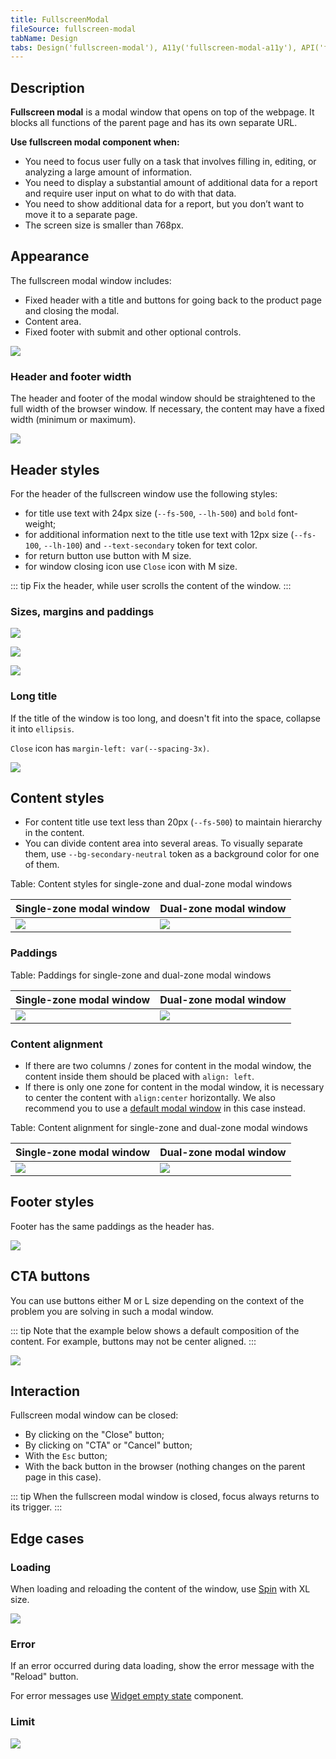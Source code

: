 ```yaml
---
title: FullscreenModal
fileSource: fullscreen-modal
tabName: Design
tabs: Design('fullscreen-modal'), A11y('fullscreen-modal-a11y'), API('fullscreen-modal-api'), Example('fullscreen-modal-code'), Changelog('fullscreen-modal-changelog')
---
```


## Description

**Fullscreen modal** is a modal window that opens on top of the webpage. It blocks all functions of the parent page and has its own separate URL.

**Use fullscreen modal component when:**

- You need to focus user fully on a task that involves filling in, editing, or analyzing a large amount of information.
- You need to display a substantial amount of additional data for a report and require user input on what to do with that data.
- You need to show additional data for a report, but you don’t want to move it to a separate page.
- The screen size is smaller than 768px.

## Appearance

The fullscreen modal window includes:

- Fixed header with a title and buttons for going back to the product page and closing the modal.
- Content area.
- Fixed footer with submit and other optional controls.

![](static/fullscreen-modal.png)

### Header and footer width

The header and footer of the modal window should be straightened to the full width of the browser window. If necessary, the content may have a fixed width (minimum or maximum).

![](static/fullscreen-yes-no.png)

## Header styles

For the header of the fullscreen window use the following styles:

- for title use text with 24px size (`--fs-500`, `--lh-500`) and `bold` font-weight;
- for additional information next to the title use text with 12px size (`--fs-100`, `--lh-100`) and `--text-secondary` token for text color.
- for return button use button with M size.
- for window closing icon use `Close` icon with M size.

::: tip
Fix the header, while user scrolls the content of the window.
:::

### Sizes, margins and paddings

![](static/header.png)

![](static/header-padding.png)

![](static/fullscreen-modal-divider.png)

### Long title

If the title of the window is too long, and doesn't fit into the space, collapse it into `ellipsis`.

`Close` icon has `margin-left: var(--spacing-3x)`.

![](static/long-heading.png)

## Content styles

- For content title use text less than 20px (`--fs-500`) to maintain hierarchy in the content.
- You can divide content area into several areas. To visually separate them, use `--bg-secondary-neutral` token as a background color for one of them.

Table: Content styles for single-zone and dual-zone modal windows

| Single-zone modal window           | Dual-zone modal window             |
| ---------------------------------- | ---------------------------------- |
| ![](static/fullscreen-modal-3.png) | ![](static/fullscreen-modal-2.png) |

### Paddings

Table: Paddings for single-zone and dual-zone modal windows

| Single-zone modal window | Dual-zone modal window     |
| ------------------------ | -------------------------- |
| ![](static/paddings.png) | ![](static/paddings-2.png) |

### Content alignment

- If there are two columns / zones for content in the modal window, the content inside them should be placed with `align: left`.
- If there is only one zone for content in the modal window, it is necessary to center the content with `align:center` horizontally. We also recommend you to use a [default modal window](/components/modal/modal) in this case instead.

Table: Content alignment for single-zone and dual-zone modal windows

| Single-zone modal window  | Dual-zone modal window    |
| ------------------------- | ------------------------- |
| ![](static/content-1.png) | ![](static/content-2.png) |

## Footer styles

Footer has the same paddings as the header has.

![](static/footer-fixed.png)

## CTA buttons

You can use buttons either M or L size depending on the context of the problem you are solving in such a modal window.

::: tip
Note that the example below shows a default composition of the content. For example, buttons may not be center aligned.
:::

![](static/footer-fixed2.png)

## Interaction

Fullscreen modal window can be closed:

- By clicking on the "Close" button;
- By clicking on "CTA" or "Cancel" button;
- With the `Esc` button;
- With the back button in the browser (nothing changes on the parent page in this case).

::: tip
When the fullscreen modal window is closed, focus always returns to its trigger.
:::

## Edge cases

### Loading

When loading and reloading the content of the window, use [Spin](/components/spin/spin) with XL size.

![](static/loading.png)

### Error

If an error occurred during data loading, show the error message with the "Reload" button.

For error messages use [Widget empty state](/components/widget-empty/widget-empty) component.

### Limit

![](static/limit.png)

